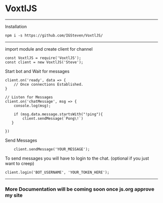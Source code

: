 <h1>VoxtlJS</h1>
<hr>

Installation
```
npm i -s https://github.com/IGSteven/VoxtlJS/
```

<hr>

import module and create client for channel
```
const VoxtlJS = require('VoxtlJS');
const client = new VoxtlJS('Steve');
```

Start bot and Wait for messages
```
client.on('ready', data => {
    // Once connections Established.
}

// Listen for Messages
client.on('chatMessage', msg => {
    console.log(msg);

    if (msg.data.message.startsWith("!ping"){
        client.sendMessage(`Pong\!`)
   }

})
```

Send Messages
```
    client.sendMessage('YOUR_MESSAGE');
```

To send messages you will have to login to the chat. (optional if you just want to creep)
```
client.login('BOT_USERNAME', 'YOUR_TOKEN_HERE');
```

<hr>
<h3>More Documentation will be coming soon once js.org approve my site<h3>
